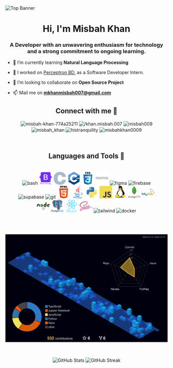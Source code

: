 <img src="https://i.imgur.com/vP5iyeq.png" alt="Top Banner" />

<h1 align="center">Hi, I'm Misbah Khan</h1>
<h3 align="center">A Developer with an unwavering enthusiasm for technology and a strong commitment to ongoing learning.</h3>

- 🌱 I’m currently learning **Natural Language Processing**

- 🔭 I worked on <a href="https://www.perceptron.site/" target="_blank">Perceptron BD.</a> as a Software Developer Intern.

- 👯 I’m looking to collaborate on **Open Source Project**

- 📫 Mail me on **mkhanmisbah007@gmail.com** <br />

<h2 align="center">Connect with me 👋</h2>
<p align="center">
<a href="https://linkedin.com/in/misbah-khan-774a25211" style="text-decoration: none;" target="blank"><img align="center" src="https://raw.githubusercontent.com/rahuldkjain/github-profile-readme-generator/master/src/images/icons/Social/linked-in-alt.svg" alt="misbah-khan-774a25211" height="40" width="40" /></a>
<a href="https://fb.com//khan.misbah.007" style="text-decoration: none;" target="blank"><img align="center" src="https://raw.githubusercontent.com/rahuldkjain/github-profile-readme-generator/master/src/images/icons/Social/facebook.svg" alt="/khan.misbah.007" height="40" width="40" /></a>
<a href="https://www.codechef.com/users/misbah009" style="text-decoration: none;" target="blank"><img align="center" src="https://cdn.jsdelivr.net/npm/simple-icons@3.1.0/icons/codechef.svg" alt="misbah009" height="40" width="40" /></a>
<a href="https://www.hackerrank.com/misbah_khan" style="text-decoration: none;" target="blank"><img align="center" src="https://raw.githubusercontent.com/rahuldkjain/github-profile-readme-generator/master/src/images/icons/Social/hackerrank.svg" alt="misbah_khan" height="40" width="40" /></a>
<a href="https://codeforces.com/profile/histranquility" style="text-decoration: none;" target="blank"><img align="center" src="https://raw.githubusercontent.com/rahuldkjain/github-profile-readme-generator/master/src/images/icons/Social/codeforces.svg" alt="histranquility" height="40" width="40" /></a>
<a href="https://www.leetcode.com/misbahkhan0009" style="text-decoration: none;" target="blank"><img align="center" src="https://raw.githubusercontent.com/rahuldkjain/github-profile-readme-generator/master/src/images/icons/Social/leet-code.svg" alt="misbahkhan0009" height="40" width="40" /></a>
</p>
<br />
<h2 align="center">Languages and Tools 🧰</h2>
<p align="center" style="padding:20px"> 
  <img src="https://www.vectorlogo.zone/logos/gnu_bash/gnu_bash-icon.svg" alt="bash" width="40" height="40"/> 
  <img src="https://raw.githubusercontent.com/devicons/devicon/master/icons/bootstrap/bootstrap-plain-wordmark.svg" alt="bootstrap" width="40" height="40"/> 
  <img src="https://raw.githubusercontent.com/devicons/devicon/master/icons/c/c-original.svg" alt="c" width="40" height="40"/> 
  <img src="https://raw.githubusercontent.com/devicons/devicon/master/icons/cplusplus/cplusplus-original.svg" alt="cplusplus" width="40" height="40"/> 
  <img src="https://raw.githubusercontent.com/devicons/devicon/master/icons/css3/css3-original-wordmark.svg" alt="css3" width="40" height="40"/> 
  <img src="https://raw.githubusercontent.com/devicons/devicon/master/icons/express/express-original-wordmark.svg" alt="express" width="40" height="40"/> 
  <img src="https://www.vectorlogo.zone/logos/figma/figma-icon.svg" alt="figma" width="40" height="40"/> 
  <img src="https://www.vectorlogo.zone/logos/firebase/firebase-icon.svg" alt="firebase" width="40" height="40"/> 
  <img src="https://www.vectorlogo.zone/logos/supabase/supabase-icon.svg" alt="supabase" width="40" height="40"/> 
  <img src="https://www.vectorlogo.zone/logos/git-scm/git-scm-icon.svg" alt="git" width="40" height="40"/> 
  <img src="https://raw.githubusercontent.com/devicons/devicon/master/icons/html5/html5-original-wordmark.svg" alt="html5" width="40" height="40"/> 
  <img src="https://raw.githubusercontent.com/devicons/devicon/master/icons/java/java-original.svg" alt="java" width="40" height="40"/> 
  <img src="https://raw.githubusercontent.com/devicons/devicon/master/icons/python/python-original.svg" alt="java" width="40" height="40"/> 
  <img src="https://raw.githubusercontent.com/devicons/devicon/master/icons/javascript/javascript-original.svg" alt="javascript" width="40" height="40"/> 
  <img src="https://raw.githubusercontent.com/devicons/devicon/master/icons/linux/linux-original.svg" alt="linux" width="40" height="40"/> 
  <img src="https://raw.githubusercontent.com/devicons/devicon/master/icons/mongodb/mongodb-original-wordmark.svg" alt="mongodb" width="40" height="40"/> 
  <img src="https://raw.githubusercontent.com/devicons/devicon/master/icons/mysql/mysql-original-wordmark.svg" alt="mysql" width="40" height="40"/> 
  <img src="https://raw.githubusercontent.com/devicons/devicon/master/icons/nodejs/nodejs-original-wordmark.svg" alt="nodejs" width="40" height="40"/> 
  <img src="https://raw.githubusercontent.com/devicons/devicon/master/icons/postgresql/postgresql-original-wordmark.svg" alt="postgresql" width="40" height="40"/> 
  <img src="https://raw.githubusercontent.com/devicons/devicon/master/icons/react/react-original-wordmark.svg" alt="react" width="40" height="40"/> 
  <img src="https://raw.githubusercontent.com/devicons/devicon/master/icons/sass/sass-original.svg" alt="sass" width="40" height="40"/> 
  <img src="https://www.vectorlogo.zone/logos/tailwindcss/tailwindcss-icon.svg" alt="tailwind" width="40" height="40"/> 
  <img src="https://www.vectorlogo.zone/logos/docker/docker-icon.svg" alt="docker" width="40" height="40"/> 
</p>

<br />
<p align="center" >
    <img src="https://github.com/MisbahKhan0009/MisbahKhan0009/blob/main/profile-3d-contrib/profile-night-view.svg"  />
</p>
<br/>
<p align="center">
    <img src="https://github-readme-stats.vercel.app/api?username=misbahkhan0009&show_icons=true&locale=en&theme=prussian" alt="GitHub Stats" />
    <img src="https://streak-stats.demolab.com/?user=MisbahKhan0009&theme=prussian" alt="GitHub Streak" />
</p>

<br />

